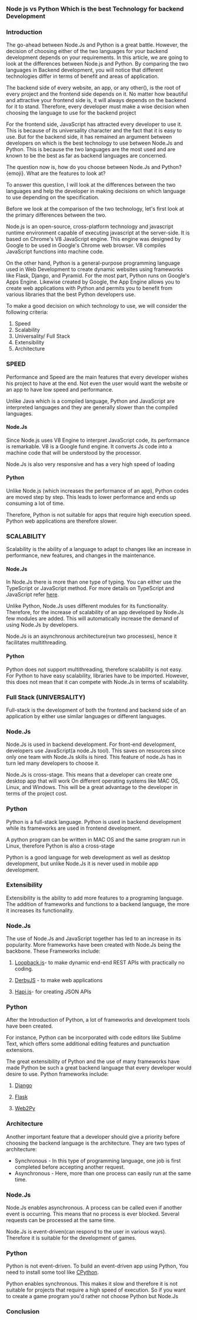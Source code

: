<!-- database connection -->
<!-- apis -->
<!-- full stack -->
<!-- scalability -->

### Node js vs Python Which is the best Technology for backend Development 
### Introduction
The go-ahead between Node.Js and Python is a great battle. However, the decision of choosing either of the two languages for your backend development depends on your requirements. In this article, we are going to look at the differences between Node.js and Python. By comparing the two languages in Backend development, you will notice that different technologies differ in terms of benefit and areas of application.

The backend side of every website, an app, or any other(), is the root of every project and the frontend side depends on it. No matter how beautiful and attractive your frontend side is, it will always depends on the backend for it to stand. Therefore, every developer must make a wise decision when choosing the language to use for the backend project

For the frontend side, JavaScript has attracted every developer to use it. This is because of its universality character and the fact that it is easy to use. But for the backend side, it has remained an argument between developers on which is the best technology to use between Node.Js and Python. This is because the two languages are the most used and are known to be the best as far as backend languages are concerned.

The question now is, how do you choose between Node.Js and Python? {emoji}. What are the features to look at?

To answer this question, I will look at the differences between the two languages and help the developer in making decisions on which language to use depending on the specification.

Before we look at the comparison of the two technology, let's first look at the primary differences between the two.

Node.js is an open-source, cross-platform technology and javascript runtime environment capable of executing javascript at the server-side. It is based on Chrome's V8 JavaScript engine. This engine was designed by Google to be used in Google's Chrome web browser. V8 compiles JavaScript functions into machine code.

On the other hand, Python is a general-purpose programming language used in Web Development to create dynamic websites using frameworks like Flask, Django, and Pyramid.  For the most part, Python runs on Google's Apps Engine. Likewise created by Google, the App Engine allows you to create web applications with Python and permits you to benefit from various libraries that the best Python developers use.

To make a good decision on which technology to use, we will  consider the following criteria:
1. Speed
2. Scalability
3. Universality/ Full Stack
4. Extensibility
5. Architecture

### SPEED
Performance and Speed are the main features that every developer wishes his project to have at the end. Not even the user would want the website or an app to have low speed and performance.

Unlike Java which is a compiled language, Python and JavaScript are interpreted languages and they are generally slower than the compiled languages.

#### Node.Js
Since Node.js uses V8 Engine to interpret JavaScript code, its performance is remarkable. V8 is a Google fund engine. It converts Js code into a  machine code that will be understood by the processor.

Node.Js is also very responsive and has a very high speed of loading

#### Python 
Unlike Node.js (which increases the performance of an app), Python codes are moved step by step. This leads to lower performance and ends up consuming a lot of time.

Therefore, Python is not suitable for apps that require high execution speed. Python web applications are therefore slower.

### SCALABILITY
Scalability is the ability of a language to adapt to changes like an increase in performance, new features, and changes in the maintenance.

#### Node.Js
In Node.Js there is more than one type of typing. You can either use the TypeScript or JavaScript method. For more details on TypeScript and JavaScript refer [here](https://www.section.io/engineering-education/javascript-vs-typescript/).

Unlike Python, Node.Js uses different modules for its functionality. Therefore, for the increase of scalability of an app developed by Node.Js few modules are added. This will automatically increase the demand of using Node.Js by developers.

Node.Js is an asynchronous architecture(run two processes), hence it facilitates multithreading. 


#### Python
Python does not support multithreading, therefore scalability is not easy. For Python to have easy scalability, libraries have to be imported. However, this does not mean that it can compete with Node.Js in terms of scalability.

### Full Stack (UNIVERSALITY)
Full-stack is the development of both the frontend and backend side of an application by either use similar languages or different languages.

### Node.Js
Node.Js is used in backend development. For front-end development, developers use JavaScript(a node.Js tool). This saves on resources since only one team with Node.Js skills is hired. This feature of node.Js has in turn led many developers to choose it. 

Node.Js is cross-stage. This means that a developer can create one desktop app that will work On different operating systems like MAC OS, Linux, and Windows.  This will be a great advantage to the developer in terms of the project cost.

### Python
Python is a full-stack language. Python is used in backend development while its frameworks are used in frontend development. 

A python program can be written in MAC OS and the same program run in Linux, therefore Python is also a cross-stage

Python is a good language for web development as well as desktop development, but unlike Node.Js it is never used in mobile app development.

### Extensibility
Extensibility is the ability to add more features to a programing language. The addition of frameworks and functions to a backend language, the more it increases its functionality.
### Node.Js
The use of Node.Js and JavaScript together has led to an increase in its popularity. More frameworks have been created with Node.Js being the backbone. These Frameworks include:
1. [Loopback.js](https://loopback.io/doc/)- to make dynamic end-end REST APIs with practically no coding.

2. [DerbyJS](https://derbyjs.com/) - to make web applications

3. [Hapi.js](https://simpleprogrammer.com/introduction-hapijs/)- for creating JSON APIs

### Python
After the Introduction of Python, a lot of frameworks and development tools have been created.

For instance, Python can be incorporated with code editors like Sublime Text, which offers some additional editing features and punctuation extensions.

The great extensibility of Python and the use of many frameworks have made Python be such a great backend language that every developer would desire to use. Python frameworks include:

1. [Django](https://docs.djangoproject.com/en/3.2/)

2. [Flask](https://flask.palletsprojects.com/en/1.1.x/)

3. [Web2Py](https://loopback.io/doc/)

### Architecture
Another important feature that a developer should give a priority before choosing the backend language is the architecture. They are two types of architecture:

- Synchronous -  In this type of programming language, one job is first completed before accepting another request.
- Asynchronous - Here, more than one process can easily run at the same time.

### Node.Js
Node.Js enables asynchronous. A process can be called even if another event is occurring. This means that no process is ever blocked. Several requests can be processed at the same time.

Node.Js is event-driven(can respond to the user in various ways). Therefore it is suitable for the development of games.

### Python
Python is not event-driven. To build an event-driven app using Python, You need to install some tool like [CPython](https://stackoverflow.com/questions/17130975/python-vs-cpython).

Python enables synchronous. This makes it slow and therefore it is not suitable for projects that require a high speed of execution. So if you want to create a game program you'd rather not choose Python but Node.Js

### Conclusion

